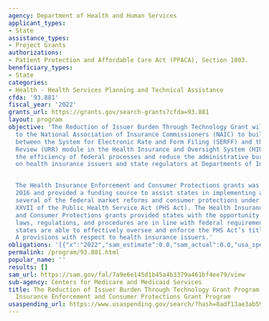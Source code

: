 ```yaml
---
agency: Department of Health and Human Services
applicant_types:
- State
assistance_types:
- Project Grants
authorizations:
- Patient Protection and Affordable Care Act (PPACA), Section 1003.
beneficiary_types:
- State
categories:
- Health - Health Services Planning and Technical Assistance
cfda: '93.881'
fiscal_year: '2022'
grants_url: https://grants.gov/search-grants?cfda=93.881
layout: program
objective: 'The Reduction of Issuer Burden Through Technology Grant will provide funding
  to the National Association of Insurance Commissioners (NAIC) to build an IT connection
  between the System for Electronic Rate and Form Filing (SERFF) and the Unified Rate
  Review (URR) module in the Health Insurance and Oversight System (HIOS) to increase
  the efficiency of federal processes and reduce the administrative burden imposed
  on health insurance issuers and state regulators at Departments of Insurance.


  The Health Insurance Enforcement and Consumer Protections grants was awarded in
  2016 and provided a funding source to assist states in implementing and planning
  several of the federal market reforms and consumer protections under Part A of Title
  XXVII of the Public Health Service Act (PHS Act). The Health Insurance Enforcement
  and Consumer Protections grants provided states with the opportunity to ensure their
  laws, regulations, and procedures are in line with federal requirements and that
  states are able to effectively oversee and enforce the PHS Act’s title XXVII Part
  A provisions with respect to health insurance issuers.'
obligations: '[{"x":"2022","sam_estimate":0.0,"sam_actual":0.0,"usa_spending_actual":0.0},{"x":"2023","sam_estimate":0.0,"sam_actual":0.0,"usa_spending_actual":0.0},{"x":"2024","sam_estimate":0.0,"sam_actual":0.0,"usa_spending_actual":0.0}]'
permalink: /program/93.881.html
popular_name: ''
results: []
sam_url: https://sam.gov/fal/7a9e6e145d1b45a4b3379a461bf4ee79/view
sub-agency: Centers for Medicare and Medicaid Services
title: The Reduction of Issuer Burden Through Technology Grant Program and The Health
  Insurance Enforcement and Consumer Protections Grant Program
usaspending_url: https://www.usaspending.gov/search/?hash=8adf13ae3ab5945a46fe85cd4b146c04
---
```

